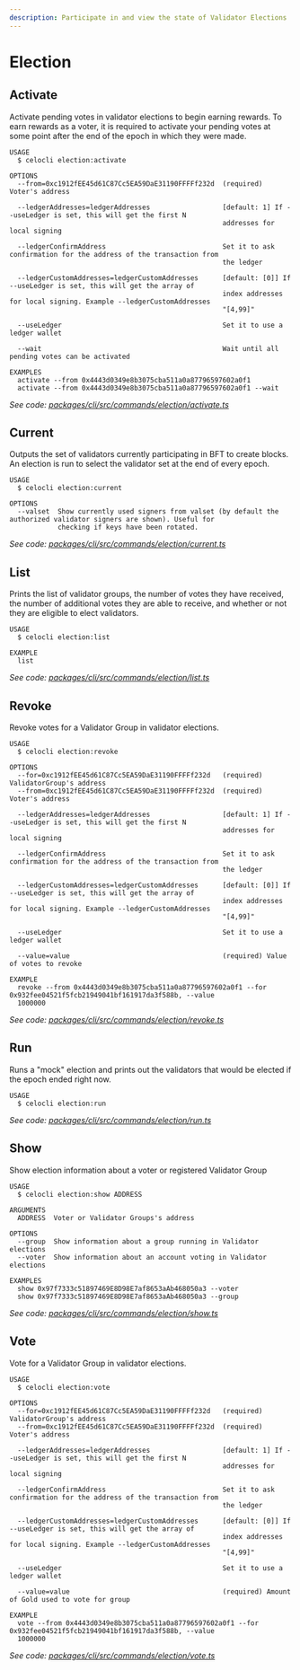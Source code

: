 ```yaml
---
description: Participate in and view the state of Validator Elections
---
```


# Election

## Activate

Activate pending votes in validator elections to begin earning rewards. To earn rewards as a voter, it is required to activate your pending votes at some point after the end of the epoch in which they were made.

```text
USAGE
  $ celocli election:activate

OPTIONS
  --from=0xc1912fEE45d61C87Cc5EA59DaE31190FFFFf232d  (required) Voter's address

  --ledgerAddresses=ledgerAddresses                  [default: 1] If --useLedger is set, this will get the first N
                                                     addresses for local signing

  --ledgerConfirmAddress                             Set it to ask confirmation for the address of the transaction from
                                                     the ledger

  --ledgerCustomAddresses=ledgerCustomAddresses      [default: [0]] If --useLedger is set, this will get the array of
                                                     index addresses for local signing. Example --ledgerCustomAddresses
                                                     "[4,99]"

  --useLedger                                        Set it to use a ledger wallet

  --wait                                             Wait until all pending votes can be activated

EXAMPLES
  activate --from 0x4443d0349e8b3075cba511a0a87796597602a0f1
  activate --from 0x4443d0349e8b3075cba511a0a87796597602a0f1 --wait
```

_See code:_ [_packages/cli/src/commands/election/activate.ts_](https://github.com/celo-org/celo-monorepo/tree/master/packages/cli/src/commands/election/activate.ts)

## Current

Outputs the set of validators currently participating in BFT to create blocks. An election is run to select the validator set at the end of every epoch.

```text
USAGE
  $ celocli election:current

OPTIONS
  --valset  Show currently used signers from valset (by default the authorized validator signers are shown). Useful for
            checking if keys have been rotated.
```

_See code:_ [_packages/cli/src/commands/election/current.ts_](https://github.com/celo-org/celo-monorepo/tree/master/packages/cli/src/commands/election/current.ts)

## List

Prints the list of validator groups, the number of votes they have received, the number of additional votes they are able to receive, and whether or not they are eligible to elect validators.

```text
USAGE
  $ celocli election:list

EXAMPLE
  list
```

_See code:_ [_packages/cli/src/commands/election/list.ts_](https://github.com/celo-org/celo-monorepo/tree/master/packages/cli/src/commands/election/list.ts)

## Revoke

Revoke votes for a Validator Group in validator elections.

```text
USAGE
  $ celocli election:revoke

OPTIONS
  --for=0xc1912fEE45d61C87Cc5EA59DaE31190FFFFf232d   (required) ValidatorGroup's address
  --from=0xc1912fEE45d61C87Cc5EA59DaE31190FFFFf232d  (required) Voter's address

  --ledgerAddresses=ledgerAddresses                  [default: 1] If --useLedger is set, this will get the first N
                                                     addresses for local signing

  --ledgerConfirmAddress                             Set it to ask confirmation for the address of the transaction from
                                                     the ledger

  --ledgerCustomAddresses=ledgerCustomAddresses      [default: [0]] If --useLedger is set, this will get the array of
                                                     index addresses for local signing. Example --ledgerCustomAddresses
                                                     "[4,99]"

  --useLedger                                        Set it to use a ledger wallet

  --value=value                                      (required) Value of votes to revoke

EXAMPLE
  revoke --from 0x4443d0349e8b3075cba511a0a87796597602a0f1 --for 0x932fee04521f5fcb21949041bf161917da3f588b, --value
  1000000
```

_See code:_ [_packages/cli/src/commands/election/revoke.ts_](https://github.com/celo-org/celo-monorepo/tree/master/packages/cli/src/commands/election/revoke.ts)

## Run

Runs a "mock" election and prints out the validators that would be elected if the epoch ended right now.

```text
USAGE
  $ celocli election:run
```

_See code:_ [_packages/cli/src/commands/election/run.ts_](https://github.com/celo-org/celo-monorepo/tree/master/packages/cli/src/commands/election/run.ts)

## Show

Show election information about a voter or registered Validator Group

```text
USAGE
  $ celocli election:show ADDRESS

ARGUMENTS
  ADDRESS  Voter or Validator Groups's address

OPTIONS
  --group  Show information about a group running in Validator elections
  --voter  Show information about an account voting in Validator elections

EXAMPLES
  show 0x97f7333c51897469E8D98E7af8653aAb468050a3 --voter
  show 0x97f7333c51897469E8D98E7af8653aAb468050a3 --group
```

_See code:_ [_packages/cli/src/commands/election/show.ts_](https://github.com/celo-org/celo-monorepo/tree/master/packages/cli/src/commands/election/show.ts)

## Vote

Vote for a Validator Group in validator elections.

```text
USAGE
  $ celocli election:vote

OPTIONS
  --for=0xc1912fEE45d61C87Cc5EA59DaE31190FFFFf232d   (required) ValidatorGroup's address
  --from=0xc1912fEE45d61C87Cc5EA59DaE31190FFFFf232d  (required) Voter's address

  --ledgerAddresses=ledgerAddresses                  [default: 1] If --useLedger is set, this will get the first N
                                                     addresses for local signing

  --ledgerConfirmAddress                             Set it to ask confirmation for the address of the transaction from
                                                     the ledger

  --ledgerCustomAddresses=ledgerCustomAddresses      [default: [0]] If --useLedger is set, this will get the array of
                                                     index addresses for local signing. Example --ledgerCustomAddresses
                                                     "[4,99]"

  --useLedger                                        Set it to use a ledger wallet

  --value=value                                      (required) Amount of Gold used to vote for group

EXAMPLE
  vote --from 0x4443d0349e8b3075cba511a0a87796597602a0f1 --for 0x932fee04521f5fcb21949041bf161917da3f588b, --value
  1000000
```

_See code:_ [_packages/cli/src/commands/election/vote.ts_](https://github.com/celo-org/celo-monorepo/tree/master/packages/cli/src/commands/election/vote.ts)

